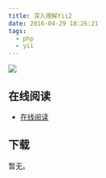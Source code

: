 ```yaml
---
title: 深入理解Yii2
date: 2016-04-29 18:26:21
tags:
  - php
  - yii
---
```


![](http://box.kancloud.cn/cover_2015-08-12_55caf063793c_800x1068.png?imageMogr2/thumbnail/173x231!/interlace/1/quality/100)

<!--more-->

## 在线阅读 ##

+ [在线阅读](http://www.kancloud.cn/kancloud/yii-in-depth)

## 下载 ##

暂无。

